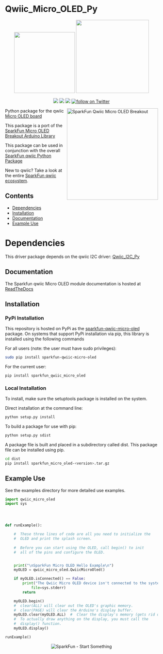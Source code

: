 Qwiic_Micro_OLED_Py
===================

<p align="center">
   <img src="https://cdn.sparkfun.com/assets/custom_pages/2/7/2/qwiic-logo-registered.jpg"  width=200>  
   <img src="https://www.python.org/static/community_logos/python-logo-master-v3-TM.png"  width=240>   
</p>
<p align="center">
	<a href="https://pypi.org/project/sparkfun-qwiic-micro-oled/" alt="Package">
		<img src="https://img.shields.io/pypi/pyversions/sparkfun_qwiic_micro_oled.svg" /></a>
	<a href="https://github.com/sparkfun/Qwiic_Micro_OLED_Py/issues" alt="Issues">
		<img src="https://img.shields.io/github/issues/sparkfun/Qwiic_Micro_OLED_Py.svg" /></a>
	<a href="https://github.com/sparkfun/Qwiic_Micro_OLED_Py/blob/master/LICENSE" alt="License">
		<img src="https://img.shields.io/badge/license-MIT-blue.svg" /></a>
	<a href="https://twitter.com/intent/follow?screen_name=sparkfun">
        	<img src="https://img.shields.io/twitter/follow/sparkfun.svg?style=social&logo=twitter"
           	 alt="follow on Twitter"></a>
	
</p>

<img src="https://cdn.sparkfun.com//assets/parts/1/2/6/2/1/14532-SparkFun_Micro_OLED_Breakout__Qwiic_-01.jpg"  align="right" width=300 alt="SparkFun Qwiic Micro OLED Breakout">

Python package for the qwiic [Micro OLED board](https://www.sparkfun.com/products/14532)

This package is a port of the [SparkFun Micro OLED Breakout Arduino Library](https://github.com/sparkfun/SparkFun_Micro_OLED_Arduino_Library)

This package can be used in conjunction with the overall [SparkFun qwiic Python Package](https://github.com/sparkfun/Qwiic_Py)

New to qwiic? Take a look at the entire [SparkFun qwiic ecosystem](https://www.sparkfun.com/qwiic).

## Contents

* [Dependencies](#dependencies)
* [Installation](#installation)
* [Documentation](#documentation)
* [Example Use](#example-use)

Dependencies
================
This driver package depends on the qwiic I2C driver: 
[Qwiic_I2C_Py](https://github.com/sparkfun/Qwiic_I2C_Py)

Documentation
-------------
The Sparkfun qwiic Micro OLED module documentation is hosted at [ReadTheDocs](https://qwiic-micro-oled-py.readthedocs.io/en/latest/index.html)

Installation
--------------

### PyPi Installation
This repository is hosted on PyPi as the [sparkfun-qwiic-micro-oled](https://pypi.org/project/sparkfun-qwiic-micro-oled/) package. On systems that support PyPi installation via pip, this library is installed using the following commands

For all users (note: the user must have sudo privileges):
```sh
sudo pip install sparkfun-qwiic-micro-oled
```
For the current user:

```sh
pip install sparkfun_qwiic_micro_oled
```

### Local Installation
To install, make sure the setuptools package is installed on the system.

Direct installation at the command line:
```sh
python setup.py install
```

To build a package for use with pip:
```sh
python setup.py sdist
 ```
A package file is built and placed in a subdirectory called dist. This package file can be installed using pip.
```sh
cd dist
pip install sparkfun_micro_oled-<version>.tar.gz
```
  
Example Use
------------
See the examples directory for more detailed use examples.

```python
import qwiic_micro_oled
import sys




def runExample():

    #  These three lines of code are all you need to initialize the
    #  OLED and print the splash screen.
  
    #  Before you can start using the OLED, call begin() to init
    #  all of the pins and configure the OLED.


    print("\nSparkFun Micro OLED Hello Example\n")
    myOLED = qwiic_micro_oled.QwiicMicroOled()

    if myOLED.isConnected() == False:
        print("The Qwiic Micro OLED device isn't connected to the system. Please check your connection", \
            file=sys.stderr)
        return

    myOLED.begin()
    #  clear(ALL) will clear out the OLED's graphic memory.
    #  clear(PAGE) will clear the Arduino's display buffer.
    myOLED.clear(myOLED.ALL)  #  Clear the display's memory (gets rid of artifacts)
    #  To actually draw anything on the display, you must call the
    #  display() function. 
    myOLED.display()

runExample()
```

<p align="center">
<img src="https://cdn.sparkfun.com/assets/custom_pages/3/3/4/dark-logo-red-flame.png" alt="SparkFun - Start Something">
</p>
